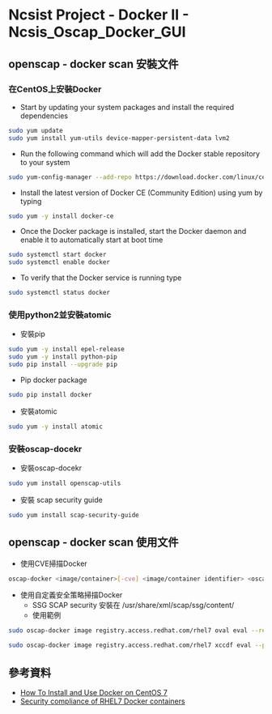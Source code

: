 
# Ncsist Project -  Docker II - Ncsis_Oscap_Docker_GUI

## openscap - docker scan 安裝文件
### 在CentOS上安裝Docker
+ Start by updating your system packages and install the required dependencies
```  bash
sudo yum update
sudo yum install yum-utils device-mapper-persistent-data lvm2
```
+ Run the following command which will add the Docker stable repository to your system
``` bash
sudo yum-config-manager --add-repo https://download.docker.com/linux/centos/docker-ce.repo
```
+ Install the latest version of Docker CE (Community Edition) using yum by typing
``` bash
sudo yum -y install docker-ce
```
+ Once the Docker package is installed, start the Docker daemon and enable it to automatically start at boot time
``` bash
sudo systemctl start docker
sudo systemctl enable docker
```
+ To verify that the Docker service is running type
``` bash
sudo systemctl status docker
```
### 使用python2並安裝atomic
+ 安裝pip
``` bash
sudo yum -y install epel-release
sudo yum -y install python-pip
sudo pip install --upgrade pip
```
+ Pip docker package
``` bash
sudo pip install docker
```
+ 安裝atomic
``` bash
sudo yum -y install atomic
```
### 安裝oscap-docekr
+ 安裝oscap-docekr
``` bash
sudo yum install openscap-utils
```
+ 安裝 scap security guide
``` bash
sudo yum install scap-security-guide
```

## openscap - docker scan 使用文件
+ 使用CVE掃描Docker
``` bash
oscap-docker <image/container>[-cve] <image/container identifier> <oscap parameters>
```
+ 使用自定義安全策略掃描Docker
    + SSG SCAP security 安裝在 /usr/share/xml/scap/ssg/content/
    + 使用範例
``` bash
sudo oscap-docker image registry.access.redhat.com/rhel7 oval eval --results oval-results.xml --report report.html /usr/share/xml/scap/ssg/content/ssg-rhel7-oval.xml 

sudo oscap-docker image registry.access.redhat.com/rhel7 xccdf eval --profile C2S --results oval-results-rhel7-bbb.xml --report report-rhel7-bbb.html /usr/share/xml/scap/ssg/content/ssg-rhel7-ds.xml
```

## 參考資料
+ [How To Install and Use Docker on CentOS 7](https://linuxize.com/post/how-to-install-and-use-docker-on-centos-7/)
+ [Security compliance of RHEL7 Docker containers](https://www.open-scap.org/resources/documentation/security-compliance-of-rhel7-docker-containers/)
